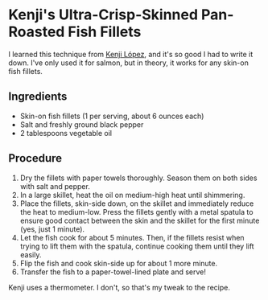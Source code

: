 # Kenji's Ultra-Crisp-Skinned Pan-Roasted Fish Fillets

I learned this technique from <a href="https://www.washingtonpost.com/recipes/ultra-crisp-skinned-pan-roasted-salmon-fillets/" target="_blank">Kenji López</a>, and it's so good I had to write it down. I've only used it for salmon, but in theory, it works for any skin-on fish fillets. 

## Ingredients
- Skin-on fish fillets (1 per serving, about 6 ounces each)
- Salt and freshly ground black pepper
- 2 tablespoons vegetable oil

## Procedure
1. Dry the fillets with paper towels thoroughly. Season them on both sides with salt and pepper. 
2. In a large skillet, heat the oil on medium-high heat until shimmering.
3. Place the fillets, skin-side down, on the skillet and immediately reduce the heat to medium-low. Press the fillets gently with a metal spatula to ensure good contact between the skin and the skillet for the first minute (yes, just 1 minute).
4. Let the fish cook for about 5 minutes. Then, if the fillets resist when trying to lift them with the spatula, continue cooking them until they lift easily.
5. Flip the fish and cook skin-side up for about 1 more minute. 
6. Transfer the fish to a paper-towel-lined plate and serve!

Kenji uses a thermometer. I don't, so that's my tweak to the recipe.
